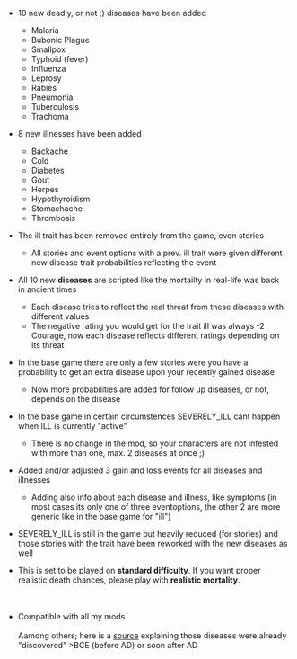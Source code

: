 
- 10 new deadly, or not ;) diseases have been added
   - Malaria
   - Bubonic Plague
   - Smallpox
   - Typhoid (fever)
   - Influenza
   - Leprosy
   - Rabies
   - Pneumonia
   - Tuberculosis
   - Trachoma

- 8 new illnesses have been added
   - Backache
   - Cold
   - Diabetes
   - Gout
   - Herpes
   - Hypothyroidism
   - Stomachache
   - Thrombosis
   
- The ill trait has been removed entirely from the game, even stories
   - All stories and event options with a prev. ill trait were given different new disease trait probabilities reflecting the event
   
- All 10 new **diseases** are scripted like the mortailty in real-life was back in ancient times
   - Each disease tries to reflect the real threat from these diseases with different values
   - The negative rating you would get for the trait ill was always -2 Courage, now each disease reflects different ratings depending on its threat

- In the base game there are only a few stories were you have a probability to get an extra disease upon your recently gained disease
   - Now more probabilities are added for follow up diseases, or not, depends on the disease

- In the base game in certain circumstences SEVERELY_ILL cant happen when ILL is currently "active"
   - There is no change in the mod, so your characters are not infested with more than one, max. 2 diseases at once ;)

- Added and/or adjusted 3 gain and loss events for all diseases and illnesses
   - Adding also info about each disease and illness, like symptoms (in most cases its only one of three eventoptions, the other 2 are more generic like in the base game for "ill")

- SEVERELY_ILL is still in the game but heavily reduced (for stories) and those stories with the trait have been reworked with the new diseases as well
- This is set to be played on **standard difficulty**. If you want proper realistic death chances, please play with **realistic mortality**.
<br><br><br>
- Compatible with all my mods
<br><br>
Aamong others; here is a [source](https://science.howstuffworks.com/life/cellular-microscopic/10-oldest-known-diseases.htm) explaining those diseases were already "discovered" >BCE (before AD) or soon after AD

